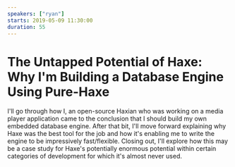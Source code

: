 ```yaml
---
speakers: ["ryan"]
starts: 2019-05-09 11:30:00
duration: 55
---
```


# The Untapped Potential of Haxe: Why I'm Building a Database Engine Using Pure-Haxe

I'll go through how I, an open-source Haxian who was working on a media player application came to the conclusion that I should build my own embedded database engine. After that bit, I'll move forward explaining why Haxe was the best tool for the job and how it's enabling me to write the engine to be impressively fast/flexible. Closing out, I'll explore how this may be a case study for Haxe's potentially enormous potential within certain categories of development for which it's almost never used.